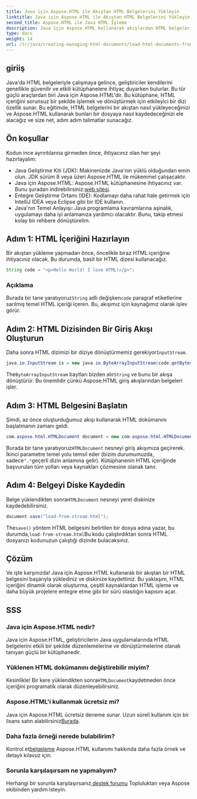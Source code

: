 ```yaml
---
title: Java için Aspose.HTML ile Akıştan HTML Belgelerini Yükleyin
linktitle: Java için Aspose.HTML ile Akıştan HTML Belgelerini Yükleyin
second_title: Aspose.HTML ile Java HTML İşleme
description: Java için Aspose.HTML kullanarak akışlardan HTML belgelerinin nasıl yükleneceğini öğrenin. Bu kılavuz, sorunsuz HTML işleme için adım adım bir eğitim sağlar.
type: docs
weight: 14
url: /tr/java/creating-managing-html-documents/load-html-documents-from-stream/
---
```

## giriiş
Java'da HTML belgeleriyle çalışmaya gelince, geliştiriciler kendilerini genellikle güvenilir ve etkili kütüphanelere ihtiyaç duyarken bulurlar. Bu tür güçlü araçlardan biri Java için Aspose.HTML'dir. Bu kütüphane, HTML içeriğini sorunsuz bir şekilde işlemek ve dönüştürmek için etkileyici bir dizi özellik sunar. Bu eğitimde, HTML belgelerini bir akıştan nasıl yükleyeceğinizi ve Aspose.HTML kullanarak bunları bir dosyaya nasıl kaydedeceğinizi ele alacağız ve size net, adım adım talimatlar sunacağız.
## Ön koşullar
Kodun ince ayrıntılarına girmeden önce, ihtiyacınız olan her şeyi hazırlayalım:
- Java Geliştirme Kiti (JDK): Makinenizde Java'nın yüklü olduğundan emin olun. JDK sürüm 8 veya üzeri Aspose.HTML ile mükemmel çalışacaktır.
-  Java için Aspose.HTML: Aspose.HTML kütüphanesine ihtiyacınız var. Bunu şuradan indirebilirsiniz:[web sitesi](https://releases.aspose.com/html/java/).
- Entegre Geliştirme Ortamı (IDE): Kodlamayı daha rahat hale getirmek için IntelliJ IDEA veya Eclipse gibi bir IDE kullanın. 
- Java'nın Temel Anlayışı: Java programlama kavramlarına aşinalık, uygulamayı daha iyi anlamanıza yardımcı olacaktır.
Bunu, takip etmesi kolay bir rehbere dönüştürelim.
## Adım 1: HTML İçeriğini Hazırlayın
Bir akıştan yükleme yapmadan önce, öncelikle biraz HTML içeriğine ihtiyacınız olacak. Bu durumda, basit bir HTML dizesi kullanacağız.
```java
String code = "<p>Hello World! I love HTML!</p>";
```
### Açıklama
 Burada bir tane yaratıyoruz`String` adlı değişken`code` paragraf etiketlerine sarılmış temel HTML içeriği içeren. Bu, akışımız için kaynağımız olarak işlev görür.
## Adım 2: HTML Dizisinden Bir Giriş Akışı Oluşturun
 Daha sonra HTML dizimizi bir diziye dönüştürmemiz gerekiyor`InputStream`.
```java
java.io.InputStream is = new java.io.ByteArrayInputStream(code.getBytes());
```

 The`ByteArrayInputStream` baytları bizden alır`String` ve bunu bir akışa dönüştürür. Bu önemlidir çünkü Aspose.HTML giriş akışlarından belgeleri işler.
## Adım 3: HTML Belgesini Başlatın
Şimdi, az önce oluşturduğumuz akışı kullanarak HTML dokümanını başlatmanın zamanı geldi.
```java
com.aspose.html.HTMLDocument document = new com.aspose.html.HTMLDocument(is, ".");
```

 Burada bir tane yaratıyoruz`HTMLDocument` nesneyi giriş akışımıza geçirerek. İkinci parametre temel yolu temsil eder (bizim durumumuzda, sadece`"."`geçerli dizin anlamına gelir). Kütüphanenin HTML içeriğinde başvurulan tüm yolları veya kaynakları çözmesine olanak tanır.
## Adım 4: Belgeyi Diske Kaydedin
 Belge yüklendikten sonra`HTMLDocument` nesneyi yerel diskinize kaydedebilirsiniz.
```java
document.save("load-from-stream.html");
```

 The`save()` yöntem HTML belgesini belirtilen bir dosya adına yazar, bu durumda,`load-from-stream.html`Bu kodu çalıştırdıktan sonra HTML dosyanızı kodunuzun çalıştığı dizinde bulacaksınız.
## Çözüm
Ve işte karşınızda! Java için Aspose.HTML kullanarak bir akıştan bir HTML belgesini başarıyla yüklediniz ve diskinize kaydettiniz. Bu yaklaşım, HTML içeriğini dinamik olarak oluşturma, çeşitli kaynaklardan HTML işleme ve daha büyük projelere entegre etme gibi bir sürü olasılığın kapısını açar.

## SSS
### Java için Aspose.HTML nedir?
Java için Aspose.HTML, geliştiricilerin Java uygulamalarında HTML belgelerini etkili bir şekilde düzenlemelerine ve dönüştürmelerine olanak tanıyan güçlü bir kütüphanedir.
### Yüklenen HTML dokümanını değiştirebilir miyim?
 Kesinlikle! Bir kere yüklendikten sonra`HTMLDocument`kaydetmeden önce içeriğini programatik olarak düzenleyebilirsiniz.
### Aspose.HTML'i kullanmak ücretsiz mi?
 Java için Aspose.HTML ücretsiz deneme sunar. Uzun süreli kullanım için bir lisans satın alabilirsiniz[Burada](https://purchase.aspose.com/buy).
### Daha fazla örneği nerede bulabilirim?
 Kontrol et[belgeleme](https://reference.aspose.com/html/java/) Aspose.HTML kullanımı hakkında daha fazla örnek ve detaylı kılavuz için.
### Sorunla karşılaşırsam ne yapmalıyım?
 Herhangi bir sorunla karşılaşırsanız,[destek forumu](https://forum.aspose.com/c/html/29) Topluluktan veya Aspose ekibinden yardım isteyin.